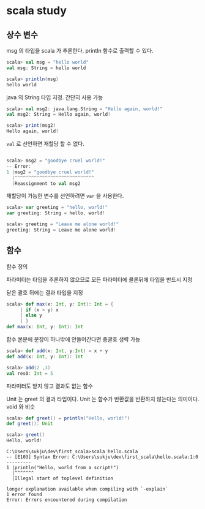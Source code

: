 # scala study

## 상수 변수

msg 의 타입을 scala 가 추론한다.
println 함수로 출력할 수 있다.

```scala
scala> val msg = "hello world"
val msg: String = hello world

scala> println(msg)
hello world
```

java 의 String 타입 지정. 간단히 사용 가능

```scala
scala> val msg2: java.lang.String = "Hello again, world!"
val msg2: String = Hello again, world!

scala> print(msg2)
Hello again, world!
```

`val` 로 선언하면 재할당 할 수 없다.

```scala

scala> msg2 = "goodbye cruel world!"
-- Error:
1 |msg2 = "goodbye cruel world!"
  |^^^^^^^^^^^^^^^^^^^^^^^^^^^^^
  |Reassignment to val msg2
```

재할당이 가능한 변수를 선언하려면 `var` 을 사용한다.

```scala
scala> var greeting = "hello, world!"
var greeting: String = hello, world!

scala> greeting = "Leave me alone world!"
greeting: String = Leave me alone world!
```

## 함수

함수 정의

파라미터는 타입을 추론하지 않으므로 모든 파라미터에 콜론뒤에 타입을 반드시 지정

닫은 괄호 뒤에는 결과 타입을 지정

```scala
scala> def max(x: Int, y: Int): Int = {
     | if (x > y) x
     | else y
     | }
def max(x: Int, y: Int): Int
```

함수 본문에 문장이 하나밖에 안들어간다면 중괄호 생략 가능

```scala
scala> def add(x: Int, y:Int) = x + y
def add(x: Int, y: Int): Int

scala> add(2 ,3)
val res0: Int = 5
```

파라미터도 받지 않고 결과도 없는 함수

Unit 는 greet 의 결과 타입이다. Unit 는 함수가 반환값을 반환하지 않는다는 의미이다. void 와 비슷

```scala
scala> def greet() = println("Hello, world!")
def greet(): Unit

scala> greet()
Hello, world!
```

```
C:\Users\sukju\dev\first_scala>scala hello.scala
-- [E103] Syntax Error: C:\Users\sukju\dev\first_scala\hello.scala:1:0 ---------
1 |println("Hello, world from a script!")
  |^^^^^^^
  |Illegal start of toplevel definition

longer explanation available when compiling with `-explain`
1 error found
Error: Errors encountered during compilation
```
